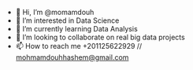 - 👋 Hi, I’m @momamdouh
- 👀 I’m interested in Data Science
- 🌱 I’m currently learning Data Analysis
- 💞️ I’m looking to collaborate on real big data projects
- 📫 How to reach me +201125622929 // mohmamdouhhashem@gmail.com

<!---
momamdouh/momamdouh is a ✨ special ✨ repository because its `README.md` (this file) appears on your GitHub profile.
You can click the Preview link to take a look at your changes.
--->
